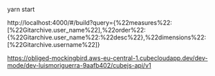 
yarn start


http://localhost:4000/#/build?query={%22measures%22:[%22Gitarchive.user_name%22],%22order%22:{%22Gitarchive.user_name%22:%22desc%22},%22dimensions%22:[%22Gitarchive.username%22]}

https://obliged-mockingbird.aws-eu-central-1.cubecloudapp.dev/dev-mode/dev-luismoriguerra-9aafb402/cubejs-api/v1


